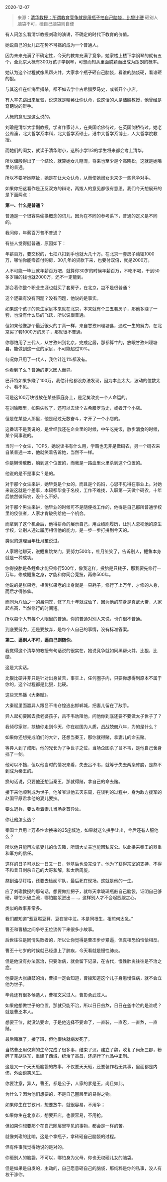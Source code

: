 2020-12-07

> 来源：[清华教授：所谓教育竞争就是用瓶子拍自己脑袋，比狠比硬](http://mp.weixin.qq.com/s?__biz=MzU0MjYwNDU2Mw==&mid=2247494702&idx=2&sn=ed0c47ac502b4c50540494cc3189bd56&chksm=fb1a8052cc6d094407642e3ec246b614688c9e898d79371c38df81e06057bdc3cd1ac01acf0b&scene=27#wechat_redirect)
> 砸别人脑袋不可，砸自己脑袋则自便

有人问怎么看清华教授刘瑜的演讲，不确定的时代下教育的价值。

  

她说自己的女儿正在势不可挡的成为一个普通人。

  

因为未来充满了不确定性，今天的教育充满了竞争，她家楼上楼下学钢琴的就有五个，全北京大概有300万孩子学钢琴，可想而知从里面脱颖而出成为朗朗的概率。

  

她认为这个过程就像黑帮火并，大家拿个瓶子砸自己脑袋，看谁的脑袋硬，看谁砸的狠。

  

与其这样在红海里搏杀，都不如去学个古希腊罗马史，或者开个小店。

  

有人率先跳出来反驳，说这就是精英让你认命，说这话的人是储殷教授，他曾经是奇葩说的辩手。

  

大概的意思是这么说的。

  

刘瑜是清华大学副教授，学者作家诗人，在美国哈佛待过，在英国剑桥待过。她老公周濂，北大哲学系本科，北大哲学系硕士，港中大哲学系博士，人大哲学院教授。

  

而她们的闺女，就读于清华附小，这所小学1/3的学生将来都会考上清华。

  

所以储殷得出了一个结论，就算她女儿瞎混，将来也至少是个高晓松，这就是她嘴里的普通。

  

所以不要听她瞎扯，她是在让大众认命，从而使她闺女未来少一些竞争对手。

  

如果你把这看作是正反双方的辩论，两拨人的意见都很有意思。我们今天想展开的是下面两点：

  

 **第一、什么是普通？**

  

普通是一个很容易偷换概念的词儿，因为在不同的参考系下，普通的定义是不同的。

  

我问你，年薪百万普不普通？

  

有些人觉得挺普通，原因如下：

  

年薪百万，要交税的，七扣八扣到手也就大几十万。在北京一套房子动辄1000万，哪怕你能零首付购房，30几年的贷款下来，也要付双倍，就是2000万。

  

人不可能一毕业就年薪百万吧，就算你30岁的时候年薪百万，不吃不喝，干到50多岁赚的钱也就2000万，还不一定能到。

  

那合着你整个职业生涯也就买了套房子，在北京，岂不是很普通？

  

这个逻辑有没有问题？没有问题，他说的是事实。

  

如果这个孩子的原生家庭本来就在北京，本来就有个三五套房子，那他多赚了一套，也没有什么质的飞跃，所以说很普通。

  

但如果他像那个最近很火的丁真一样，来自甘孜州理塘县，通过一生的努力，在北京买了套1000万的房子，那就很不普通。

  

你哪怕用了三代人，从甘孜州到北京，完成定居，那都算牛的，放眼甘孜州理塘县，能做到这一点的家庭，不可能超过10%。

  

何况你只用了一代人，我估计连1%都没有。

  

你看到了么？普通的定义因人而异。

  

巴菲特如果多赚了100万，我估计他都没办法发现，因为本金太大，波动的位数太小，看不见。

  

可是这100万块钱放在某些家庭身上，是足矣改变一个人命运的。

  

在刘瑜眼里，如果失败了，还可以去读个古希腊罗马史，或者开个小店。

  

但是在某些人那里，他是经过无数奋斗，才开了一个小店的。

  

这番话不是我说的，是曾经我还在企业里的时候，中午吃完饭，散步消食的时候，某个同事说的。

  

当时一个女生，TOP5，她说读书有什么用，学霸也无非是做码农，另一个码农来自某普通一本，他就笑着告诉她，当然不一样。

  

你是懒懒散散，躺到这个位置的，而我是一路血里火里杀到这个位置的。

  

他说的是不是事实？是的。

  

对于那个女生来讲，她毕竟是个女的，而且是个妈妈，心思不见得在事业上。对她来说这就是个差事，本硕都毕业于名校，工作不难找，入职第一天做个码农，十年后依然做码农，没什么不好。

  

对于那个男生来讲，他毕业的时候可不是随便找工作的，他得是自己那所普通学校里的佼佼者，人家才肯破例给他一个机会。

  

而拿到了这个机会后，他得拼命的展示自己，用业绩刷履历，让别人忽视他的原生学校，让别人通过履历相信他的能力，是一步一步打拼到今天的。

  

类似的道理当年杜月笙说过。

  

人家跟他聊天，说鲤鱼跳龙门，要努力500年，杜月笙笑了，告诉别人，鲤鱼本身就是一种成功。

  

你得投胎是条鲤鱼才能只修行500年，像我这样，投胎是只耗子，那我要先修行一万年，修成鲤鱼之身，才能和你同台竞技，再修500年。

  

他说的是张果老，相传张果老的出身就是一只耗子，修行了上万年，才修的人身，而后才得修仙。

  

而同为八仙之一的吕洞宾，修了几十年就成仙了，因为他的前身是真武大帝，人家起点高，当然修行的时间短。

  

所以每个人有每个人眼里的普通。你的普通对别人来说，也许很不普通。

  

到底要努力，还是要放弃，是每个人自己的事情，没有标准答案。  

  

 **第二、逼别人不可，逼自己则随你。**

  

我觉得这个清华的教授有句话说的很实在，她说竞争就如同黑帮火并，比狠，比硬。

  

这是大实话。

  

比狠比硬并非只是针对出身贫苦，事实上，任何圈子内，只要你想得到原本不属于你的，这个过程都是比狠，比硬。

  

这些天热播《大秦赋》。

  

大秦赋里面赢异人跟吕不韦仓惶逃出邯郸城，把妻儿留在了敌手。

  

异人起初要回去救老婆孩子，吕不韦劝阻他，问他你到底还要不要做太子世子了？

  

我倾尽家财，扶植你走到今天，你在赵国为人质，战战兢兢八年，为的是什么？

  

如果你还想完成咱们的大计，还想当秦王，那你就得赌，拿妻儿的命去赌。

  

等异人到了咸阳，他的兄长为了争世子之位，当场企图杀了吕不韦，是他自己舍身挡了一剑。

  

他可以不挡，但以他当时的情况来看，失去吕不韦，就等于失去两条臂膀，是熬不到成为秦王的。

  

换句话说，只要他还想当秦王，那就得赌，拿自己的命去赌。

  

接下来他顺利成为世子，他爷爷派他去灭东周，在谈判的过程中，身为敌方援军的赵国平原君拿他的妻儿要挟。

  

要么退兵，要么看着妻儿当场身首异处。

  

你让他怎么选？

  

秦国士兵用上万条性命换来的35座城池，如果就这么拱手让出，今后还有人服他么？

  

所以他只能再次拿妻儿的命去赌，所谓大丈夫岂能因私废公。以此换来秦王的器重和军方的信任。

  

这样的日子可以说一日又一日，登基后也没完没了。他为了获得宗室的支持，不得不和昔日刺杀自己的大哥和解，和太后周旋。

  

熬到油尽灯枯，还要去检阅军队，最后死在现场。这就是他的一生。

  

应了刘瑜教授的那句话，想要做扛把子，就每天拿玻璃瓶敲自己脑袋，证明自己够硬，哪怕头破血流，哪怕脑浆迸出......，这样别人才不会起觊觎之心。

  

类似的故事非常多。

  

我们都知道“煮豆燃豆萁，豆在釜中泣。本是同根生，相煎何太急。”

  

曹丕和曹植之间争夺王位流传下来很多小故事。

  

后世往往是同情失败者的，所以让你觉得是曹丕步步紧逼，但真相恐怕恰恰相反。

  

曹丕十七岁的时候就已经患上了肺疾，今天看就是慢性肺炎。

  

但是他没有办法医治，只要治病，就会留下记录，在古代，慢性肺炎往往是不治之症。

  

他要是大张旗鼓的治，曹操一定会知道，曹操知道这个儿子身患慢性病，就不会立他为世子。

  

毕竟还有很多候选人，曹植文采过人，曹彰勇武过人。

  

如果他想做世子的位置，那就只能不治，所以日日煎熬，日日在釜中泣的是谁呢？就是曹丕本人。

  

想要王位，就没法要命，于是他选择不要命了，一直装，一直忍，一直熬，一直赌。

  

最后赌赢了，接了班，但他很快就病发死了。

  

当然曹丕用仅剩的生命完成了很多事，结束了汉，建立了魏，收复了尚永三郡，粉碎了羌胡联军，重建了西域，统治了高昌，还施行了九品中正制。

  

这是又一个天天砸脑袋的故事，不仅要天天砸，还要装作若无其事，里面都是内伤，外面谈笑风生。

  

你要注意，异人，曹丕，都是公子，人家的爹是王，尚且如此。

  

为什么？因为他们想要的，不是自己圈层里的易得之物。

  

如果你生在甘孜州，想要放牛，就很容易，不用争；

如果你生在北京市，想要开店，也很容易，不用抢。

  

但如果你想要那个在自己圈层里罕见的事物，都会是一样的苦。

  

就像刘瑜的比喻，这是个拿瓶子，拿砖砸自己脑袋的过程。

  

但有件事我觉得她说的是对的。

  

你砸别人的脑袋，不可以，哪怕身为父母，你也无权砸儿女的脑袋。

  

但是如果是自发的，主动的，自己愿意砸自己的脑袋，那纯粹是你的私事，没人有权干涉你。

